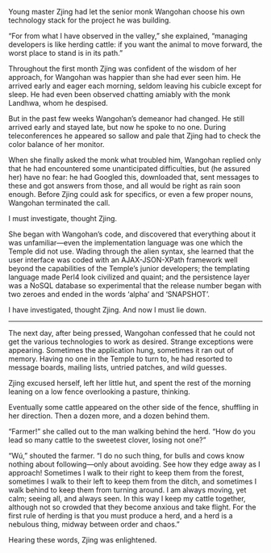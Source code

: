Young master Zjing had let the senior monk Wangohan
choose his own technology stack for the project he
was building.

“For from what I have observed in the valley,” she
explained, “managing developers is like herding cattle: if
you want the animal to move forward, the worst place to
stand is in its path.”

Throughout the first month Zjing was confident of the wisdom
of her approach, for Wangohan was happier than she had
ever seen him.  He arrived early and eager each morning,
seldom leaving his cubicle except for sleep.  He had even
been observed chatting amiably with the monk Landhwa,
whom he despised.

But in the past few weeks Wangohan’s demeanor had changed.
He still arrived early and stayed late, but now he spoke to
no one.  During teleconferences he appeared so sallow and pale
that Zjing had to check the color balance of her monitor.

When she finally asked the monk what troubled him, Wangohan
replied only that he had encountered some unanticipated
difficulties, but (he assured her) have no fear: he had
Googled this, downloaded that, sent messages to these and
got answers from those, and all would be right as rain soon
enough.  Before Zjing could ask for specifics, or even a few
proper nouns, Wangohan terminated the call.

I must investigate, thought Zjing.

She began with Wangohan’s code, and discovered that
everything about it was unfamiliar—even the
implementation language was one which the Temple did not
use.  Wading through the alien syntax, she learned that the
user interface was coded with an AJAX-JSON-XPath framework
well beyond the capabilities of the Temple’s junior
developers; the templating language made Perl4 look
civilized and quaint; and the persistence layer was a
NoSQL database so experimental that the release number
began with two zeroes and ended in the words ‘alpha’ and
‘SNAPSHOT’.

I have investigated, thought Zjing.  And now I must lie down.

----------

The next day, after being pressed, Wangohan confessed that
he could not get the various technologies to work as
desired.  Strange exceptions were appearing.  Sometimes the
application hung, sometimes it ran out of memory.  Having no
one in the Temple to turn to, he had resorted to message
boards, mailing lists, untried patches, and wild guesses.

Zjing excused herself, left her little hut, and spent the
rest of the morning leaning on a low fence overlooking a
pasture, thinking.

Eventually some cattle appeared on the other side of the
fence, shuffling in her direction.  Then a dozen more,
and a dozen behind them.

“Farmer!” she called out to the man walking behind the herd.
“How do you lead so many cattle to the sweetest clover,
losing not one?”

“Wú,” shouted the farmer.  “I do no such thing, for bulls
and cows know nothing about following—only about
avoiding.  See how they edge away as I approach!  Sometimes
I walk to their right to keep them from the forest,
sometimes I walk to their left to keep them from the ditch,
and sometimes I walk behind to keep them from turning
around.  I am always moving, yet calm; seeing all, and
always seen.  In this way I keep my cattle together,
although not so crowded that they become anxious and take
flight.  For the first rule of herding is that you must
produce a herd, and a herd is a nebulous thing, midway
between order and chaos.”

Hearing these words, Zjing was enlightened.
